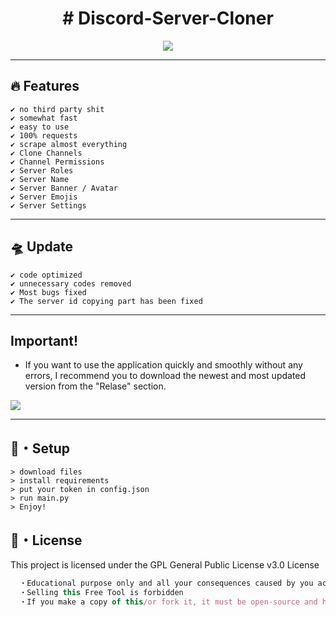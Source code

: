
<h1 align="center">
  # Discord-Server-Cloner
</h1>


<p align="center"> 
  <kbd>
<img src="https://steamuserimages-a.akamaihd.net/ugc/848220336393851174/73E4DDF575623F925D0E727FBB0AE67EBFF6902E/?imw=637&imh=358&ima=fit&impolicy=Letterbox&imcolor=%23000000&letterbox=true"></img>
  </kbd>
</p>


---

## :fire: Features
```sh-session
✔ no third party shit
✔ somewhat fast
✔ easy to use
✔ 100% requests
✔ scrape almost everything
✔ Clone Channels
✔ Channel Permissions
✔ Server Roles
✔ Server Name
✔ Server Banner / Avatar
✔ Server Emojis
✔ Server Settings
```
---

## 🛸 Update
```sh-session
✔ code optimized
✔ unnecessary codes removed
✔ Most bugs fixed
✔ The server id copying part has been fixed
```
---

## Important!

+ If you want to use the application quickly and smoothly without any errors, I recommend you to download the newest and most updated version from the "Relase" section.

<img src="https://cdn.discordapp.com/attachments/1004679809365975100/1082734735043866784/Screenshot_2023-03-07_194056.png">

---

## 🚀・Setup

```sh-session
> download files
> install requirements
> put your token in config.json
> run main.py
> Enjoy!
```


## 📄・License

This project is licensed under the GPL General Public License v3.0 License
```js
  ・Educational purpose only and all your consequences caused by you actions is your responsibility
  ・Selling this Free Tool is forbidden
  ・If you make a copy of this/or fork it, it must be open-source and have credits linking to this repo
```
